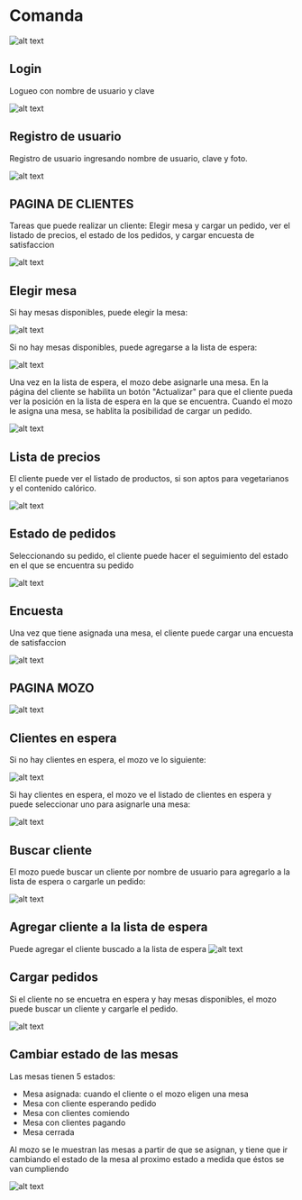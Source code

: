 # Comanda
 ![alt text](https://github.com/seba0413/TP_Lab4_2c_2019/blob/master/imagen1.jpg)

## Login

Logueo con nombre de usuario y clave

 ![alt text](https://github.com/seba0413/TP_Lab4_2c_2019/blob/master/imagenes/login.jpg)

## Registro de usuario

Registro de usuario ingresando nombre de usuario, clave y foto. 

![alt text](https://github.com/seba0413/TP_Lab4_2c_2019/blob/master/imagenes/registro.jpg)

## PAGINA DE CLIENTES

Tareas que puede realizar un cliente: Elegir mesa y cargar un pedido, ver el listado de precios, el estado de los pedidos, y cargar encuesta de satisfaccion

![alt text](https://github.com/seba0413/TP_Lab4_2c_2019/blob/master/imagenes/cliente.jpg)

## Elegir mesa

Si hay mesas disponibles, puede elegir la mesa: 

![alt text](https://github.com/seba0413/TP_Lab4_2c_2019/blob/master/imagenes/elegirMesa.jpg)

Si no hay mesas disponibles, puede agregarse a la lista de espera: 

![alt text](https://github.com/seba0413/TP_Lab4_2c_2019/blob/master/imagenes/clientesEspera.jpg)

Una vez en la lista de espera, el mozo debe asignarle una mesa. En la página del cliente se habilita un botón "Actualizar" para que el cliente pueda ver la posición en la lista de espera en la que se encuentra. Cuando el mozo le asigna una mesa, se hablita la posibilidad de cargar un pedido. 


![alt text](https://github.com/seba0413/TP_Lab4_2c_2019/blob/master/imagenes/clienteActualizar.jpg)

## Lista de precios

El cliente puede ver el listado de productos, si son aptos para vegetarianos y el contenido calórico.

![alt text](https://github.com/seba0413/TP_Lab4_2c_2019/blob/master/imagenes/precios.jpg)

## Estado de pedidos

Seleccionando su pedido, el cliente puede hacer el seguimiento del estado en el que se encuentra su pedido

![alt text](https://github.com/seba0413/TP_Lab4_2c_2019/blob/master/imagenes/estadoPedido.jpg)

## Encuesta

Una vez que tiene asignada una mesa, el cliente puede cargar una encuesta de satisfaccion

![alt text](https://github.com/seba0413/TP_Lab4_2c_2019/blob/master/imagenes/encuesta.jpg)

## PAGINA MOZO

![alt text](https://github.com/seba0413/TP_Lab4_2c_2019/blob/master/imagenes/mozo.jpg)

## Clientes en espera
  
Si no hay clientes en espera, el mozo ve lo siguiente: 

![alt text](https://github.com/seba0413/TP_Lab4_2c_2019/blob/master/imagenes/mozoSinClientesEspera.jpg)

Si hay clientes en espera, el mozo ve el listado de clientes en espera y puede seleccionar uno para asignarle una mesa:

![alt text](https://github.com/seba0413/TP_Lab4_2c_2019/blob/master/imagenes/mozoConClientesEspera.jpg)

## Buscar cliente

El mozo puede buscar un cliente por nombre de usuario para agregarlo a la lista de espera o cargarle un pedido:

![alt text](https://github.com/seba0413/TP_Lab4_2c_2019/blob/master/imagenes/mozoBuscarCliente.jpg)

## Agregar cliente a la lista de espera

Puede agregar el cliente buscado a la lista de espera
![alt text](https://github.com/seba0413/TP_Lab4_2c_2019/blob/master/imagenes/mozoAgregarCliente.jpg)

## Cargar pedidos

Si el cliente no se encuetra en espera y hay mesas disponibles, el mozo puede buscar un cliente y cargarle el pedido.

![alt text](https://github.com/seba0413/TP_Lab4_2c_2019/blob/master/imagenes/mozoCargarPedidos.jpg)

## Cambiar estado de las mesas

Las mesas tienen 5 estados: 
- Mesa asignada: cuando el cliente o el mozo eligen una mesa
- Mesa con cliente esperando pedido
- Mesa con clientes comiendo
- Mesa con clientes pagando
- Mesa cerrada

Al mozo se le muestran las mesas a partir de que se asignan, y tiene que ir cambiando el estado de la mesa al proximo estado a medida que éstos se van cumpliendo 

![alt text](https://github.com/seba0413/TP_Lab4_2c_2019/blob/master/imagenes/mozoCambiarMesas.jpg)

